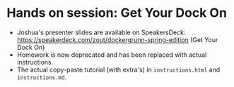 # Hands on session: Get Your Dock On

 * Joshua's presenter slides are available on SpeakersDeck: https://speakerdeck.com/zout/dockergrunn-spring-edition (Get Your Dock On)
 * Homework is now deprecated and has been replaced with actual instructions.
 * The actual copy-paste tutorial (with extra's) in `instructions.html` and `instructions.md`.
